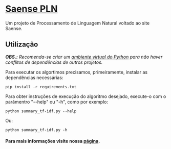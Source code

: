 # [Saense PLN](https://0xdferraz.github.io/Saense-PLN/)
Um projeto de Processamento de Linguagem Natural voltado ao site Saense. 

## Utilização
***OBS.:** Recomenda-se criar um [ambiente virtual do Python](https://docs.python.org/3/tutorial/venv.html) para não haver conflitos de dependências de outros projetos.*

Para executar os algortimos precisamos, primeiramente, instalar as dependências necessárias:

```shell
pip install -r requirements.txt
```

Para obter instruções de execução do algoritmo desejado, execute-o com o parâmentro "--help" ou "-h", como por exemplo:  

```shell
python summary_tf-idf.py --help
``` 
Ou:

```shell
python summary_tf-idf.py -h
```

#### Para mais informações visite nossa [página](https://0xdferraz.github.io/Saense-PLN/).
